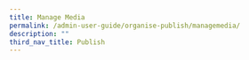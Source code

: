 ```yaml
---
title: Manage Media
permalink: /admin-user-guide/organise-publish/managemedia/
description: ""
third_nav_title: Publish
---
```

